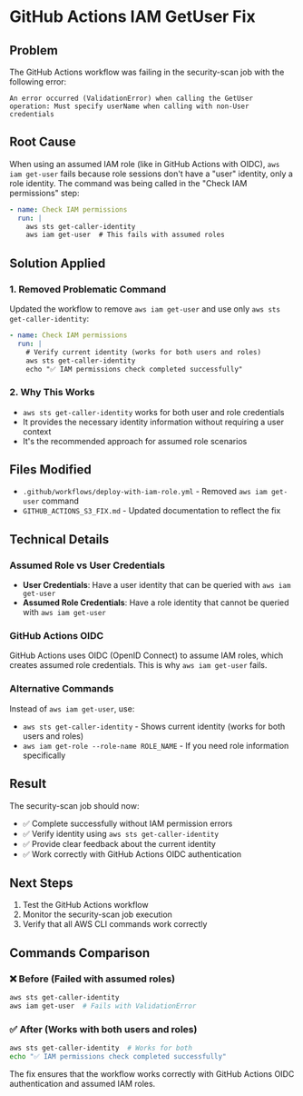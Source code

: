 # GitHub Actions IAM GetUser Fix

## Problem

The GitHub Actions workflow was failing in the security-scan job with the following error:

```
An error occurred (ValidationError) when calling the GetUser operation: Must specify userName when calling with non-User credentials
```

## Root Cause

When using an assumed IAM role (like in GitHub Actions with OIDC), `aws iam get-user` fails because role sessions don't have a "user" identity, only a role identity. The command was being called in the "Check IAM permissions" step:

```yaml
- name: Check IAM permissions
  run: |
    aws sts get-caller-identity
    aws iam get-user  # This fails with assumed roles
```

## Solution Applied

### 1. Removed Problematic Command

Updated the workflow to remove `aws iam get-user` and use only `aws sts get-caller-identity`:

```yaml
- name: Check IAM permissions
  run: |
    # Verify current identity (works for both users and roles)
    aws sts get-caller-identity
    echo "✅ IAM permissions check completed successfully"
```

### 2. Why This Works

- `aws sts get-caller-identity` works for both user and role credentials
- It provides the necessary identity information without requiring a user context
- It's the recommended approach for assumed role scenarios

## Files Modified

- `.github/workflows/deploy-with-iam-role.yml` - Removed `aws iam get-user` command
- `GITHUB_ACTIONS_S3_FIX.md` - Updated documentation to reflect the fix

## Technical Details

### Assumed Role vs User Credentials

- **User Credentials**: Have a user identity that can be queried with `aws iam get-user`
- **Assumed Role Credentials**: Have a role identity that cannot be queried with `aws iam get-user`

### GitHub Actions OIDC

GitHub Actions uses OIDC (OpenID Connect) to assume IAM roles, which creates assumed role credentials. This is why `aws iam get-user` fails.

### Alternative Commands

Instead of `aws iam get-user`, use:

- `aws sts get-caller-identity` - Shows current identity (works for both users and roles)
- `aws iam get-role --role-name ROLE_NAME` - If you need role information specifically

## Result

The security-scan job should now:

- ✅ Complete successfully without IAM permission errors
- ✅ Verify identity using `aws sts get-caller-identity`
- ✅ Provide clear feedback about the current identity
- ✅ Work correctly with GitHub Actions OIDC authentication

## Next Steps

1. Test the GitHub Actions workflow
2. Monitor the security-scan job execution
3. Verify that all AWS CLI commands work correctly

## Commands Comparison

### ❌ Before (Failed with assumed roles)

```bash
aws sts get-caller-identity
aws iam get-user  # Fails with ValidationError
```

### ✅ After (Works with both users and roles)

```bash
aws sts get-caller-identity  # Works for both
echo "✅ IAM permissions check completed successfully"
```

The fix ensures that the workflow works correctly with GitHub Actions OIDC authentication and assumed IAM roles.
